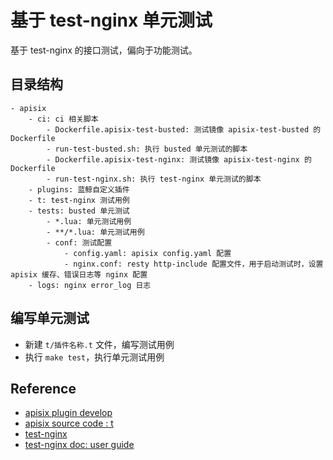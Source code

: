 # 基于 test-nginx 单元测试

基于 test-nginx 的接口测试，偏向于功能测试。

## 目录结构

```text
- apisix
    - ci: ci 相关脚本
        - Dockerfile.apisix-test-busted: 测试镜像 apisix-test-busted 的 Dockerfile
        - run-test-busted.sh: 执行 busted 单元测试的脚本
        - Dockerfile.apisix-test-nginx: 测试镜像 apisix-test-nginx 的 Dockerfile
        - run-test-nginx.sh: 执行 test-nginx 单元测试的脚本
    - plugins: 蓝鲸自定义插件
    - t: test-nginx 测试用例
    - tests: busted 单元测试
        - *.lua: 单元测试用例
        - **/*.lua: 单元测试用例
        - conf: 测试配置
            - config.yaml: apisix config.yaml 配置
            - nginx.conf: resty http-include 配置文件，用于启动测试时，设置 apisix 缓存、错误日志等 nginx 配置
    - logs: nginx error_log 日志
```

## 编写单元测试

- 新建 `t/插件名称.t` 文件，编写测试用例
- 执行 `make test`，执行单元测试用例

## Reference

- [apisix plugin develop](https://apisix.apache.org/docs/apisix/plugin-develop/)
- [apisix source code : t](https://github.com/apache/apisix/tree/master/t)
- [test-nginx](https://github.com/openresty/test-nginx)
- [test-nginx doc: user guide](https://openresty.gitbooks.io/programming-openresty/content/testing/index.html)

